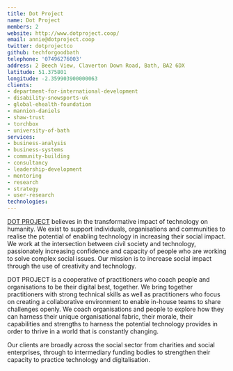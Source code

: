 ```yaml
---
title: Dot Project
name: Dot Project
members: 2
website: http://www.dotproject.coop/
email: annie@dotproject.coop
twitter: dotprojectco
github: techforgoodbath
telephone: '07496276003'
address: 2 Beech View, Claverton Down Road, Bath, BA2 6DX
latitude: 51.375801
longitude: -2.359903900000063
clients: 
- department-for-international-development
- disability-snowsports-uk
- global-ehealth-foundation
- mannion-daniels
- shaw-trust
- torchbox
- university-of-bath
services: 
- business-analysis
- business-systems
- community-building
- consultancy
- leadership-development
- mentoring
- research
- strategy
- user-research
technologies: 
---
```


[DOT PROJECT](http://www.dotproject.coop/) believes in the transformative impact of technology on humanity. We exist to support individuals, organisations and communities to realise the potential of enabling technology in increasing their social impact. We work at the intersection between civil society and technology, passionately increasing confidence and capacity of people who are working to solve complex social issues. Our mission is to increase social impact through the use of creativity and technology.

DOT PROJECT is a cooperative of practitioners who coach people and organisations to be their digital best, together.  We bring together practitioners with strong technical skills as well as practitioners who focus on creating a collaborative environment to enable in-house teams to share challenges openly. We coach organisations and people to explore how they can harness their unique organisational fabric, their morale, their capabilities and strengths to harness the potential technology provides in order to thrive in a world that is constantly changing.

Our clients are broadly across the social sector from charities and social enterprises, through to intermediary funding bodies to strengthen their capacity to practice technology and digitalisation.
